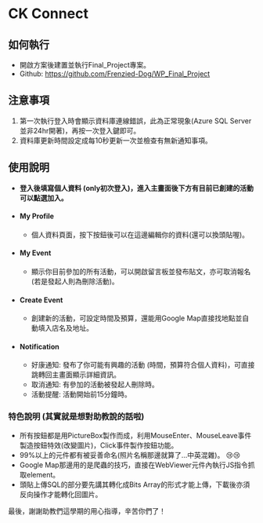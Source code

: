 # CK Connect

## 如何執行 
- 開啟方案後建置並執行Final_Project專案。
- Github: https://github.com/Frenzied-Dog/WP_Final_Project

## 注意事項
1. 第一次執行登入時會顯示資料庫連線錯誤，此為正常現象(Azure SQL Server並非24hr開著)，再按一次登入鍵即可。
2. 資料庫更新時間設定成每10秒更新一次並檢查有無新通知事項。

## 使用說明
- **登入後填寫個人資料 (only初次登入)，進入主畫面後下方有目前已創建的活動可以點選加入。**
- #### My Profile
  - 個人資料頁面，按下按鈕後可以在這邊編輯你的資料(還可以換頭貼喔)。
- #### My Event
  - 顯示你目前參加的所有活動，可以開啟留言板並發布貼文，亦可取消報名(若是發起人則為刪除活動)。
- #### Create Event
  - 創建新的活動，可設定時間及預算，還能用Google Map直接找地點並自動填入店名及地址。
- #### Notification
  - 好康通知: 發布了你可能有興趣的活動 (時間，預算符合個人資料)，可直接跳轉回主畫面顯示詳細資訊。
  - 取消通知: 有參加的活動被發起人刪除時。
  - 活動提醒: 活動開始前15分鐘時。

### 特色說明 (其實就是想對助教說的話啦)
- 所有按鈕都是用PictureBox製作而成，利用MouseEnter、MouseLeave事件製造按鈕特效(改變圖片)，Click事件製作按鈕功能。
- 99%以上的元件都有被妥善命名(照片名稱那邊就算了...中英混雜)。 :cry::cry:
- Google Map那邊用的是爬蟲的技巧，直接在WebViewer元件內執行JS指令抓取element。
- 頭貼上傳SQL的部分要先講其轉化成Bits Array的形式才能上傳，下載後亦須反向操作才能轉化回圖片。

最後，謝謝助教們這學期的用心指導，辛苦你們了！
